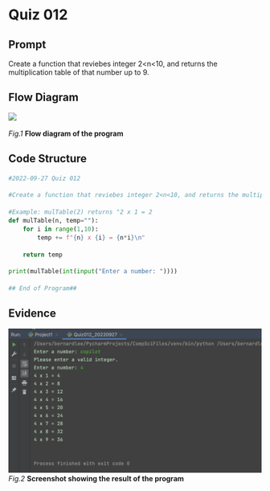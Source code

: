 # Quiz 012

## Prompt
Create a function that reviebes integer 2<n<10, and returns the multiplication table of that number up to 9.

## Flow Diagram
![](Quiz012_FlowDiagram.jpeg)

*Fig.1* **Flow diagram of the program**

## Code Structure 
```.py
#2022-09-27 Quiz 012

#Create a function that reviebes integer 2<n<10, and returns the multiplication table of that number up to 9.

#Example: mulTable(2) returns "2 x 1 = 2
def mulTable(n, temp=""):
    for i in range(1,10):
        temp += f"{n} x {i} = {n*i}\n"

    return temp

print(mulTable(int(input("Enter a number: "))))

## End of Program##
```

## Evidence
![](Quiz012_Evidence.jpg)
*Fig.2* **Screenshot showing the result of the program**
